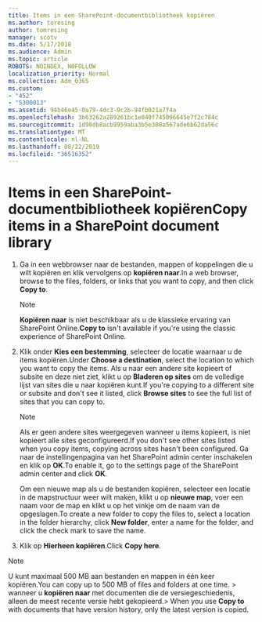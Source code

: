 ```yaml
---
title: Items in een SharePoint-documentbibliotheek kopiëren
ms.author: toresing
author: tomresing
manager: scotv
ms.date: 5/17/2018
ms.audience: Admin
ms.topic: article
ROBOTS: NOINDEX, NOFOLLOW
localization_priority: Normal
ms.collection: Adm_O365
ms.custom:
- "452"
- "5300013"
ms.assetid: 94b46e45-0a79-4dc3-9c2b-94fb021a7f4a
ms.openlocfilehash: 3b63262a289261bc1e040f745096645e7f2c784c
ms.sourcegitcommit: 1d98db8acb9959aba3b5e308a567ade6b62da56c
ms.translationtype: MT
ms.contentlocale: nl-NL
ms.lasthandoff: 08/22/2019
ms.locfileid: "36516352"
---
```

# <a name="copy-items-in-a-sharepoint-document-library"></a><span data-ttu-id="acf68-102">Items in een SharePoint-documentbibliotheek kopiëren</span><span class="sxs-lookup"><span data-stu-id="acf68-102">Copy items in a SharePoint document library</span></span>

1. <span data-ttu-id="acf68-103">Ga in een webbrowser naar de bestanden, mappen of koppelingen die u wilt kopiëren en klik vervolgens op **kopiëren naar**.</span><span class="sxs-lookup"><span data-stu-id="acf68-103">In a web browser, browse to the files, folders, or links that you want to copy, and then click **Copy to**.</span></span>

    > [!NOTE]
    > <span data-ttu-id="acf68-104">**Kopiëren naar** is niet beschikbaar als u de klassieke ervaring van SharePoint Online.</span><span class="sxs-lookup"><span data-stu-id="acf68-104">**Copy to** isn't available if you're using the classic experience of SharePoint Online.</span></span>
  
2. <span data-ttu-id="acf68-105">Klik onder **Kies een bestemming**, selecteer de locatie waarnaar u de items kopiëren.</span><span class="sxs-lookup"><span data-stu-id="acf68-105">Under **Choose a destination**, select the location to which you want to copy the items.</span></span> <span data-ttu-id="acf68-106">Als u naar een andere site kopieert of subsite en deze niet ziet, klikt u op **Bladeren op sites** om de volledige lijst van sites die u naar kopiëren kunt.</span><span class="sxs-lookup"><span data-stu-id="acf68-106">If you're copying to a different site or subsite and don't see it listed, click **Browse sites** to see the full list of sites that you can copy to.</span></span>

    > [!NOTE]
    > <span data-ttu-id="acf68-107">Als er geen andere sites weergegeven wanneer u items kopieert, is niet kopieert alle sites geconfigureerd.</span><span class="sxs-lookup"><span data-stu-id="acf68-107">If you don't see other sites listed when you copy items, copying across sites hasn't been configured.</span></span> <span data-ttu-id="acf68-108">Ga naar de instellingenpagina van het SharePoint admin center inschakelen en klik op **OK**.</span><span class="sxs-lookup"><span data-stu-id="acf68-108">To enable it, go to the settings page of the SharePoint admin center and click **OK**.</span></span>
  
    <span data-ttu-id="acf68-109">Om een nieuwe map als u de bestanden kopiëren, selecteer een locatie in de mapstructuur weer wilt maken, klikt u op **nieuwe map**, voer een naam voor de map en klikt u op het vinkje om de naam van de opgeslagen.</span><span class="sxs-lookup"><span data-stu-id="acf68-109">To create a new folder to copy the files to, select a location in the folder hierarchy, click **New folder**, enter a name for the folder, and click the check mark to save the name.</span></span>

3. <span data-ttu-id="acf68-110">Klik op **Hierheen kopiëren**.</span><span class="sxs-lookup"><span data-stu-id="acf68-110">Click **Copy here**.</span></span>

> [!NOTE]
> <span data-ttu-id="acf68-111">U kunt maximaal 500 MB aan bestanden en mappen in één keer kopiëren.</span><span class="sxs-lookup"><span data-stu-id="acf68-111">You can copy up to 500 MB of files and folders at one time.</span></span> <span data-ttu-id="acf68-112">> wanneer u **kopiëren naar** met documenten die de versiegeschiedenis, alleen de meest recente versie hebt gekopieerd.</span><span class="sxs-lookup"><span data-stu-id="acf68-112">>  When you use **Copy to** with documents that have version history, only the latest version is copied.</span></span>
  